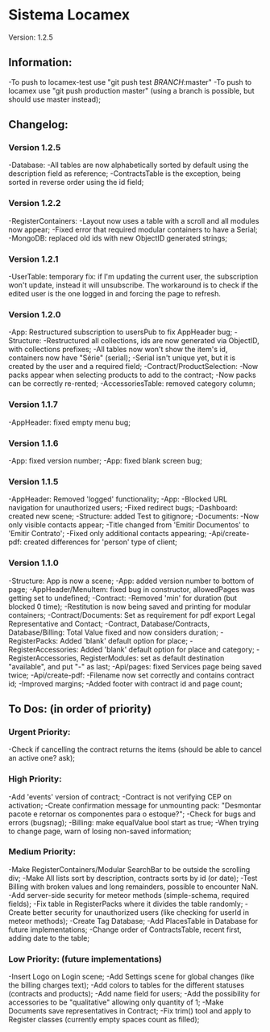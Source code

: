 # Sistema Locamex

Version: 1.2.5

## Information:

-To push to locamex-test use "git push test _BRANCH_:master"
-To push to locamex use "git push production master" (using a branch is possible, but should use master instead);

## Changelog:

### Version 1.2.5

-Database:
  -All tables are now alphabetically sorted by default using the description field as reference;
  -ContractsTable is the exception, being sorted in reverse order using the id field;

### Version 1.2.2

-RegisterContainers:
  -Layout now uses a table with a scroll and all modules now appear;
  -Fixed error that required modular containers to have a Serial;
-MongoDB: replaced old ids with new ObjectID generated strings;

### Version 1.2.1

-UserTable: temporary fix: if I'm updating the current user, the subscription won't update, instead it will unsubscribe.
  The workaround is to check if the edited user is the one logged in and forcing the page to refresh.

### Version 1.2.0

-App: Restructured subscription to usersPub to fix AppHeader bug;
-Structure:
  -Restructured all collections, ids are now generated via ObjectID, with collections prefixes;
  -All tables now won't show the item's id, containers now have "Série" (serial);
  -Serial isn't unique yet, but it is created by the user and a required field;
-Contract/ProductSelection:
  -Now packs appear when selecting products to add to the contract;
  -Now packs can be correctly re-rented;
-AccessoriesTable: removed category column;

### Version 1.1.7

-AppHeader: fixed empty menu bug;

### Version 1.1.6

-App: fixed version number;
-App: fixed blank screen bug;

### Version 1.1.5

-AppHeader: Removed 'logged' functionality;
-App:
  -Blocked URL navigation for unauthorized users;
  -Fixed redirect bugs;
-Dashboard: created new scene;
-Structure: added Test to gitignore;
-Documents:
  -Now only visible contacts appear;
  -Title changed from 'Emitir Documentos' to 'Emitir Contrato';
  -Fixed only additional contacts appearing;
-Api/create-pdf: created differences for 'person' type of client;

### Version 1.1.0

-Structure: App is now a scene;
-App: added version number to bottom of page;
-AppHeader/MenuItem: fixed bug in constructor, allowedPages was getting set to undefined;
-Contract:
  -Removed 'min' for duration (but blocked 0 time);
  -Restitution is now being saved and printing for modular containers;
-Contract/Documents: Set as requirement for pdf export Legal Representative and Contact;
-Contract, Database/Contracts, Database/Billing: Total Value fixed and now considers duration;
-RegisterPacks: Added 'blank' default option for place;
-RegisterAccessories: Added 'blank' default option for place and category;
-RegisterAccessories, RegisterModules: set as default destination "available", and put "-" as last;
-Api/pages: fixed Services page being saved twice;
-Api/create-pdf:
  -Filename now set correctly and contains contract id;
  -Improved margins;
  -Added footer with contract id and page count;


## To Dos: (in order of priority)

### Urgent Priority:

-Check if cancelling the contract returns the items (should be able to cancel an active one? ask);

### High Priority:

-Add 'events' version of contract;
-Contract is not verifying CEP on activation;
-Create confirmation message for unmounting pack: "Desmontar pacote e retornar os componentes para o estoque?";
-Check for bugs and errors (bugsnag);
-Billing: make equalValue bool start as true;
-When trying to change page, warn of losing non-saved information;

### Medium Priority:

-Make RegisterContainers/Modular SearchBar to be outside the scrolling div;
-Make All lists sort by description, contracts sorts by id (or date);
-Test Billing with broken values and long remainders, possible to encounter NaN.
-Add server-side security for meteor methods (simple-schema, required fields);
-Fix table in RegisterPacks where it divides the table randomly;
-Create better security for unauthorized users (like checking for userId in meteor methods);
-Create Tag Database;
-Add PlacesTable in Database for future implementations;
-Change order of ContractsTable, recent first, adding date to the table;

### Low Priority: (future implementations)

-Insert Logo on Login scene;
-Add Settings scene for global changes (like the billing charges text);
-Add colors to tables for the different statuses (contracts and products);
-Add name field for users;
-Add the possibility for accessories to be "qualitative" allowing only quantity of 1;
-Make Documents save representatives in Contract;
-Fix trim() tool and apply to Register classes (currently empty spaces count as filled);





